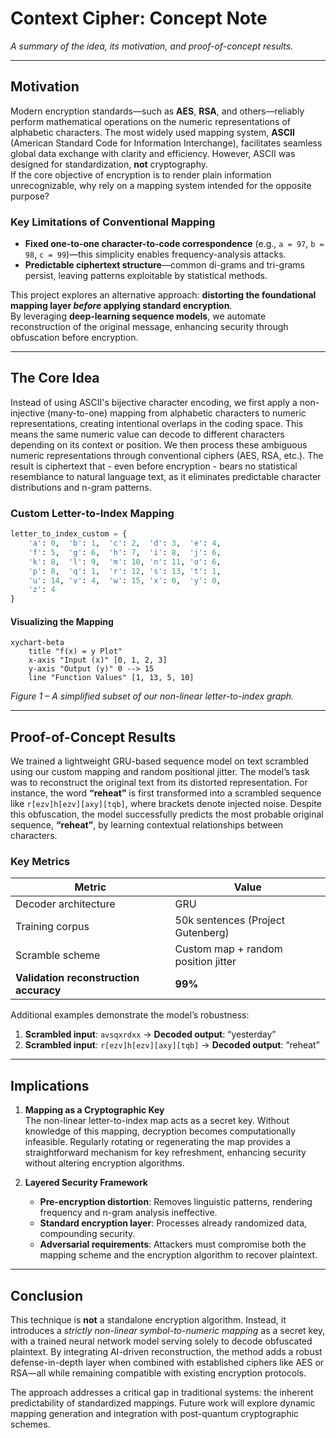 # Context Cipher: Concept Note

*A summary of the idea, its motivation, and proof-of-concept results.*

---

## Motivation

Modern encryption standards—such as **AES**, **RSA**, and others—reliably perform mathematical operations on the numeric representations of alphabetic characters. The most widely used mapping system, **ASCII** (American Standard Code for Information Interchange), facilitates seamless global data exchange with clarity and efficiency. However, ASCII was designed for standardization, **not** cryptography.  
If the core objective of encryption is to render plain information unrecognizable, why rely on a mapping system intended for the opposite purpose?

### Key Limitations of Conventional Mapping

- **Fixed one-to-one character-to-code correspondence** (e.g., `a = 97`, `b = 98`, `c = 99`)—this simplicity enables frequency-analysis attacks.  
- **Predictable ciphertext structure**—common di-grams and tri-grams persist, leaving patterns exploitable by statistical methods.

This project explores an alternative approach: **distorting the foundational mapping layer *before* applying standard encryption**.  
By leveraging **deep-learning sequence models**, we automate reconstruction of the original message, enhancing security through obfuscation before encryption.

---

## The Core Idea

Instead of using ASCII's bijective character encoding, we first apply a non-injective (many-to-one) mapping from alphabetic characters to numeric representations, creating intentional overlaps in the coding space. This means the same numeric value can decode to different characters depending on its context or position. We then process these ambiguous numeric representations through conventional ciphers (AES, RSA, etc.). The result is ciphertext that - even before encryption - bears no statistical resemblance to natural language text, as it eliminates predictable character distributions and n-gram patterns.


### Custom Letter-to-Index Mapping

```python
letter_to_index_custom = {
    'a': 0,  'b': 1,  'c': 2,  'd': 3,  'e': 4,
    'f': 5,  'g': 6,  'h': 7,  'i': 8,  'j': 6,
    'k': 8,  'l': 9,  'm': 10, 'n': 11, 'o': 6,
    'p': 8,  'q': 1,  'r': 12, 's': 13, 't': 1,
    'u': 14, 'v': 4,  'w': 15, 'x': 0,  'y': 0,
    'z': 4
}
```

#### Visualizing the Mapping

```mermaid
xychart-beta
    title "f(x) = y Plot"
    x-axis "Input (x)" [0, 1, 2, 3]
    y-axis "Output (y)" 0 --> 15
    line "Function Values" [1, 13, 5, 10]
```

*Figure 1 – A simplified subset of our non-linear letter-to-index graph.*

---

## Proof-of-Concept Results

We trained a lightweight GRU-based sequence model on text scrambled using our custom mapping and random positional jitter. The model’s task was to reconstruct the original text from its distorted representation. For instance, the word **“reheat”** is first transformed into a scrambled sequence like `r[ezv]h[ezv][axy][tqb]`, where brackets denote injected noise. Despite this obfuscation, the model successfully predicts the most probable original sequence, **“reheat”**, by learning contextual relationships between characters.

### Key Metrics

| Metric                                 | Value                               |
| -------------------------------------- | ----------------------------------- |
| Decoder architecture                   | GRU                                 |
| Training corpus                        | 50k sentences (Project Gutenberg)  |
| Scramble scheme                        | Custom map + random position jitter |
| **Validation reconstruction accuracy** | **99%**                            |

Additional examples demonstrate the model’s robustness:  
1. **Scrambled input**: `avsqxrdxx` → **Decoded output**: “yesterday”  
2. **Scrambled input**: `r[ezv]h[ezv][axy][tqb]` → **Decoded output**: “reheat”  

---

## Implications

1. **Mapping as a Cryptographic Key**  
   The non-linear letter-to-index map acts as a secret key. Without knowledge of this mapping, decryption becomes computationally infeasible. Regularly rotating or regenerating the map provides a straightforward mechanism for key refreshment, enhancing security without altering encryption algorithms.

2. **Layered Security Framework**  
   - **Pre-encryption distortion**: Removes linguistic patterns, rendering frequency and n-gram analysis ineffective.  
   - **Standard encryption layer**: Processes already randomized data, compounding security.  
   - **Adversarial requirements**: Attackers must compromise both the mapping scheme and the encryption algorithm to recover plaintext.

---

## Conclusion

This technique is **not** a standalone encryption algorithm. Instead, it introduces a *strictly non-linear symbol-to-numeric mapping* as a secret key, with a trained neural network model serving solely to decode obfuscated plaintext. By integrating AI-driven reconstruction, the method adds a robust defense-in-depth layer when combined with established ciphers like AES or RSA—all while remaining compatible with existing encryption protocols.  

The approach addresses a critical gap in traditional systems: the inherent predictability of standardized mappings. Future work will explore dynamic mapping generation and integration with post-quantum cryptographic schemes.
